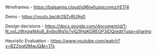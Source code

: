 Wireframes - https://balsamiq.cloud/s96iwfu/piccvmz/rE174

Demo - https://youtu.be/dr29ZyRU9g0

Design decisions - https://docs.google.com/document/d/1-N_yoLzWxgwN4o8_4yibo9lg1o7yIQ3HgKGREGP3iDQ/edit?usp=sharing

Heuristic Evaluation - https://www.youtube.com/watch?v=BZZegt0MwJQ&t=17s
